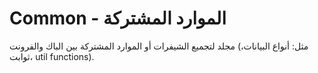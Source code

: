 # Common - الموارد المشتركة

مجلد لتجميع الشيفرات أو الموارد المشتركة بين الباك والفرونت (مثل: أنواع البيانات، ثوابت، util functions).